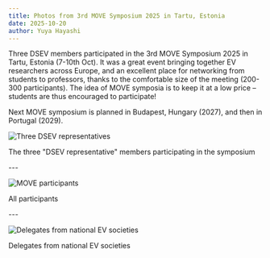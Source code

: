 ```yaml
---
title: Photos from 3rd MOVE Symposium 2025 in Tartu, Estonia
date: 2025-10-20
author: Yuya Hayashi
---
```

Three DSEV members participated in the 3rd MOVE Symposium 2025 in Tartu, Estonia (7-10th Oct). It was a great event bringing together EV researchers across Europe, and an excellent place for networking from students to professors, thanks to the comfortable size of the meeting (200-300 participants). The idea of MOVE symposia is to keep it at a low price – students are thus encouraged to participate!

Next MOVE symposium is planned in Budapest, Hungary (2027), and then in Portugal (2029). 

![](/images/news/move2025_dsevrep.jpg "Three DSEV representatives")

The three "DSEV representative" members participating in the symposium

\---

![](/images/news/move2025_participants.jpg "MOVE participants")

All participants

*\---*

![](/images/news/move2025_delegates.jpg "Delegates from national EV societies")

Delegates from national EV societies
